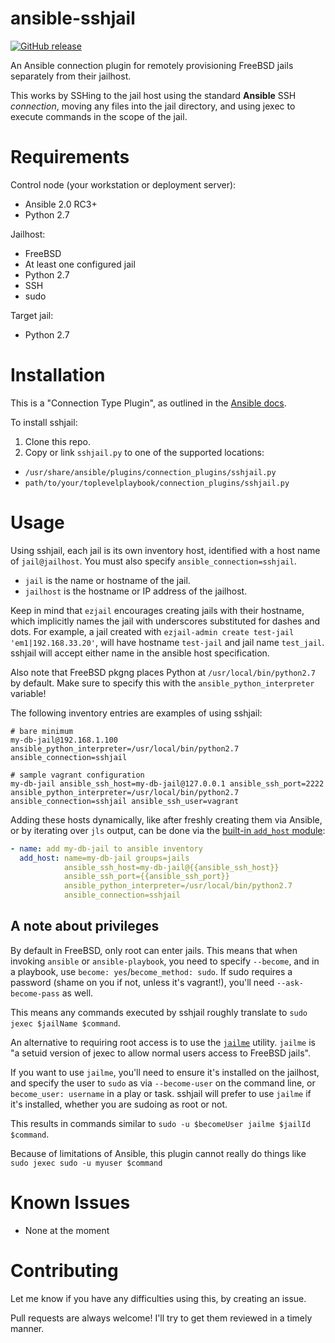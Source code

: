 # ansible-sshjail

[![GitHub release](https://img.shields.io/github/release/austinhyde/ansible-sshjail.svg?style=flat-square)](https://github.com/austinhyde/ansible-sshjail/releases)

An Ansible connection plugin for remotely provisioning FreeBSD jails separately from their jailhost.

This works by SSHing to the jail host using the standard **Ansible** SSH _connection_, moving any files into the jail directory, and using jexec to execute commands in the scope of the jail.

# Requirements

Control node (your workstation or deployment server):

* Ansible 2.0 RC3+
* Python 2.7

Jailhost:

* FreeBSD
* At least one configured jail
* Python 2.7
* SSH
* sudo

Target jail:

* Python 2.7

# Installation

This is a "Connection Type Plugin", as outlined in the [Ansible docs](http://docs.ansible.com/developing_plugins.html#connection-type-plugins).

To install sshjail:

1. Clone this repo.
2. Copy or link `sshjail.py` to one of the supported locations:
  * `/usr/share/ansible/plugins/connection_plugins/sshjail.py`
  * `path/to/your/toplevelplaybook/connection_plugins/sshjail.py`

# Usage

Using sshjail, each jail is its own inventory host, identified with a host name of `jail@jailhost`. You must also specify `ansible_connection=sshjail`.

* `jail` is the name or hostname of the jail.
* `jailhost` is the hostname or IP address of the jailhost.

Keep in mind that `ezjail` encourages creating jails with their hostname, which implicitly names the jail with underscores substituted for dashes and dots. For example, a jail created with `ezjail-admin create test-jail 'em1|192.168.33.20'`, will have hostname `test-jail` and jail name `test_jail`. sshjail will accept either name in the ansible host specification.

Also note that FreeBSD pkgng places Python at `/usr/local/bin/python2.7` by default. Make sure to specify this with the `ansible_python_interpreter` variable!

The following inventory entries are examples of using sshjail:

```
# bare minimum
my-db-jail@192.168.1.100 ansible_python_interpreter=/usr/local/bin/python2.7 ansible_connection=sshjail

# sample vagrant configuration
my-db-jail ansible_ssh_host=my-db-jail@127.0.0.1 ansible_ssh_port=2222 ansible_python_interpreter=/usr/local/bin/python2.7 ansible_connection=sshjail ansible_ssh_user=vagrant
```

Adding these hosts dynamically, like after freshly creating them via Ansible, or by iterating over `jls` output, can be done via the [built-in `add_host` module](http://docs.ansible.com/add_host_module.html):

```YAML
- name: add my-db-jail to ansible inventory
  add_host: name=my-db-jail groups=jails
            ansible_ssh_host=my-db-jail@{{ansible_ssh_host}}
            ansible_ssh_port={{ansible_ssh_port}}
            ansible_python_interpreter=/usr/local/bin/python2.7
            ansible_connection=sshjail
```

## A note about privileges

By default in FreeBSD, only root can enter jails. This means that when invoking `ansible` or `ansible-playbook`,
you need to specify `--become`, and in a playbook, use `become: yes`/`become_method: sudo`. If sudo requires a password
(shame on you if not, unless it's vagrant!), you'll need `--ask-become-pass` as well.

This means any commands executed by sshjail roughly translate to `sudo jexec $jailName $command`.

An alternative to requiring root access is to use the [`jailme`](http://www.freshports.org/sysutils/jailme) utility.
`jailme` is "a setuid version of jexec to allow normal users access to FreeBSD jails".

If you want to use `jailme`, you'll need to ensure it's installed on the jailhost, and specify the user to `sudo` as
via `--become-user` on the command line, or `become_user: username` in a play or task. sshjail will prefer to use `jailme`
if it's installed, whether you are sudoing as root or not.

This results in commands similar to `sudo -u $becomeUser jailme $jailId $command`.

Because of limitations of Ansible, this plugin cannot really do things like `sudo jexec sudo -u myuser $command`

# Known Issues

- None at the moment

# Contributing

Let me know if you have any difficulties using this, by creating an issue.

Pull requests are always welcome! I'll try to get them reviewed in a timely manner.
